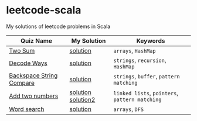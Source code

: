 # leetcode-scala

My solutions of leetcode problems in Scala

| Quiz Name                                                                           | My Solution                                                           | Keywords                                       |
|-------------------------------------------------------------------------------------|-----------------------------------------------------------------------|------------------------------------------------|
| [Two Sum](https://leetcode.com/problems/two-sum/)                                   | [solution](src/TwoSum.sc)                                             | `arrays`, `HashMap`                            |
| [Decode Ways](https://leetcode.com/problems/decode-ways/)                           | [solution](src/DecodeWays.sc)                                         | `strings`, `recursion`, `HashMap`              |
| [Backspace String Compare](https://leetcode.com/problems/backspace-string-compare/) | [solution](src/BackspaceStringCompare.sc)                             | `strings`, `buffer`, `pattern matching`        |
| [Add two numbers](https://leetcode.com/problems/add-two-numbers/)                   | [solution](src/AddTwoNumbers.sc) [solution2](src/AddTwoNumbers.scala) | `linked lists`, `pointers`, `pattern matching` |
| [Word search](https://leetcode.com/problems/word-search/)                           | [solution](src/WordSearch.sc)                                         | `arrays`, `DFS`                                |
